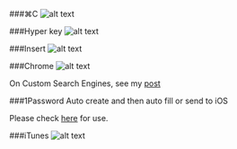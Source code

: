 ###⌘C
![alt text](http://i.imgur.com/jgq2pS7.png "⌘C")

###Hyper key
![alt text](http://i.imgur.com/iM3dWBg.png "Hyper key")

###Insert
![alt text](http://i.imgur.com/S8kgMg0.png "Insert")

###Chrome
![alt text](http://i.imgur.com/sfJMTrc.png "Chrome")

On Custom Search Engines, see my [post](http://lsfalimis.github.io/2014/05/03/chrome-custom-search-engines-i-use/)

###1Password Auto create and then auto fill or send to iOS

Please check [here](http://lsfalimis.github.io/2014/05/04/auto-create-a-new-password-and-auto-fill-or-send-to-ios-an-example/) for use.

###iTunes
![alt text](http://i.imgur.com/jHLN1be.png "iTunes")

